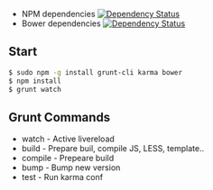 * NPM dependencies      [![Dependency Status](https://www.versioneye.com/user/projects/541050ce9e16226a93000034/badge.svg?style=flat)](https://www.versioneye.com/user/projects/541050ce9e16226a93000034)
* Bower dependencies    [![Dependency Status](https://www.versioneye.com/user/projects/541050ce9e162272b8000032/badge.svg?style=flat)](https://www.versioneye.com/user/projects/541050ce9e162272b8000032)

## Start
```sh
$ sudo npm -g install grunt-cli karma bower
$ npm install
$ grunt watch
```

## Grunt Commands
* watch - Active livereload
* build - Prepare buil, compile JS, LESS, template..
* compile - Prepeare build
* bump - Bump new version
* test - Run karma conf
